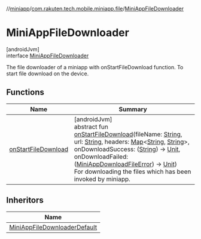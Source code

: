 //[miniapp](../../../index.md)/[com.rakuten.tech.mobile.miniapp.file](../index.md)/[MiniAppFileDownloader](index.md)

# MiniAppFileDownloader

[androidJvm]\
interface [MiniAppFileDownloader](index.md)

The file downloader of a miniapp with onStartFileDownload function. To start file download on the device.

## Functions

| Name | Summary |
|---|---|
| [onStartFileDownload](on-start-file-download.md) | [androidJvm]<br>abstract fun [onStartFileDownload](on-start-file-download.md)(fileName: [String](https://kotlinlang.org/api/latest/jvm/stdlib/kotlin/-string/index.html), url: [String](https://kotlinlang.org/api/latest/jvm/stdlib/kotlin/-string/index.html), headers: [Map](https://kotlinlang.org/api/latest/jvm/stdlib/kotlin.collections/-map/index.html)&lt;[String](https://kotlinlang.org/api/latest/jvm/stdlib/kotlin/-string/index.html), [String](https://kotlinlang.org/api/latest/jvm/stdlib/kotlin/-string/index.html)&gt;, onDownloadSuccess: ([String](https://kotlinlang.org/api/latest/jvm/stdlib/kotlin/-string/index.html)) -&gt; [Unit](https://kotlinlang.org/api/latest/jvm/stdlib/kotlin/-unit/index.html), onDownloadFailed: ([MiniAppDownloadFileError](../../com.rakuten.tech.mobile.miniapp.errors/-mini-app-download-file-error/index.md)) -&gt; [Unit](https://kotlinlang.org/api/latest/jvm/stdlib/kotlin/-unit/index.html))<br>For downloading the files which has been invoked by miniapp. |

## Inheritors

| Name |
|---|
| [MiniAppFileDownloaderDefault](../-mini-app-file-downloader-default/index.md) |
